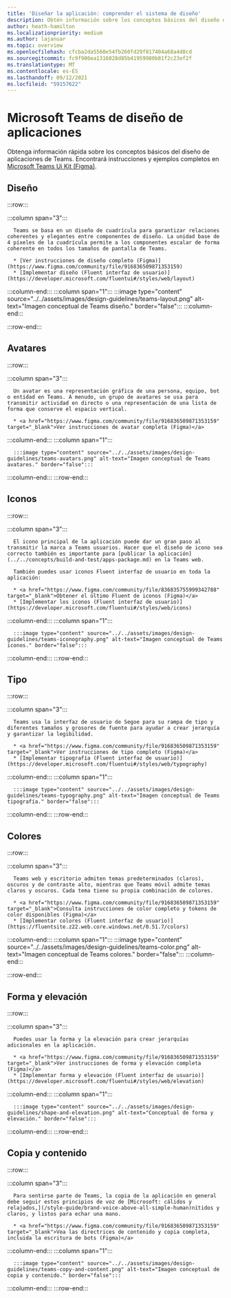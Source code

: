 ```yaml
---
title: 'Diseñar la aplicación: comprender el sistema de diseño'
description: Obtén información sobre los conceptos básicos del diseño de Microsoft Teams aplicación, incluido el diseño, la combinación de colores y mucho más.
author: heath-hamilton
ms.localizationpriority: medium
ms.author: lajanuar
ms.topic: overview
ms.openlocfilehash: cfcba2da5560e54fb260fd29f817404a68a4d8cd
ms.sourcegitcommit: fc9f906ea1316028d85b41959980b81f2c23ef2f
ms.translationtype: MT
ms.contentlocale: es-ES
ms.lasthandoff: 09/12/2021
ms.locfileid: "59157622"
---
```

# <a name="microsoft-teams-app-design-system"></a>Microsoft Teams de diseño de aplicaciones

Obtenga información rápida sobre los conceptos básicos del diseño de aplicaciones de Teams. Encontrará instrucciones y ejemplos completos en <a href="https://www.figma.com/community/file/916836509871353159" target="_blank">Microsoft Teams Ui Kit (Figma)</a>.

## <a name="layout"></a>Diseño

:::row:::

   :::column span="3":::

      Teams se basa en un diseño de cuadrícula para garantizar relaciones coherentes y elegantes entre componentes de diseño. La unidad base de 4 píxeles de la cuadrícula permite a los componentes escalar de forma coherente en todos los tamaños de pantalla de Teams.

      * [Ver instrucciones de diseño completo (Figma)](https://www.figma.com/community/file/916836509871353159)
      * [Implementar diseño (Fluent interfaz de usuario)](https://developer.microsoft.com/fluentui#/styles/web/layout)

   :::column-end:::
   :::column span="1":::
      :::image type="content" source="../../assets/images/design-guidelines/teams-layout.png" alt-text="Imagen conceptual de Teams diseño." border="false":::
   :::column-end:::

:::row-end:::

## <a name="avatars"></a>Avatares

:::row:::

   :::column span="3":::

      Un avatar es una representación gráfica de una persona, equipo, bot o entidad en Teams. A menudo, un grupo de avatares se usa para transmitir actividad en directo o una representación de una lista de forma que conserve el espacio vertical. 

      * <a href="https://www.figma.com/community/file/916836509871353159" target="_blank">Ver instrucciones de avatar completa (Figma)</a>

   :::column-end:::
   :::column span="1":::

      :::image type="content" source="../../assets/images/design-guidelines/teams-avatars.png" alt-text="Imagen conceptual de Teams avatares." border="false":::

   :::column-end:::
:::row-end:::

## <a name="icons"></a>Iconos

:::row:::

   :::column span="3":::

      El icono principal de la aplicación puede dar un gran paso al transmitir la marca a Teams usuarios. Hacer que el diseño de icono sea correcto también es importante para [publicar la aplicación](../../concepts/build-and-test/apps-package.md) en la Teams web.

      También puedes usar iconos Fluent interfaz de usuario en toda la aplicación:

      * <a href="https://www.figma.com/community/file/836835755999342788" target="_blank">Obtener el último Fluent de iconos (Figma)</a>
      * [Implementar los iconos (Fluent interfaz de usuario)](https://developer.microsoft.com/fluentui#/styles/web/icons)

   :::column-end:::
   :::column span="1":::

      :::image type="content" source="../../assets/images/design-guidelines/teams-iconography.png" alt-text="Imagen conceptual de Teams iconos." border="false":::

   :::column-end:::
:::row-end:::

## <a name="type"></a>Tipo

:::row:::

   :::column span="3":::

      Teams usa la interfaz de usuario de Segoe para su rampa de tipo y diferentes tamaños y grosores de fuente para ayudar a crear jerarquía y garantizar la legibilidad.

      * <a href="https://www.figma.com/community/file/916836509871353159" target="_blank">Ver instrucciones de tipo completo (Figma)</a>
      * [Implementar tipografía (Fluent interfaz de usuario)](https://developer.microsoft.com/fluentui#/styles/web/typography)

   :::column-end:::
   :::column span="1":::

      :::image type="content" source="../../assets/images/design-guidelines/teams-typography.png" alt-text="Imagen conceptual de Teams tipografía." border="false":::

   :::column-end:::
:::row-end:::

## <a name="colors"></a>Colores

:::row:::

   :::column span="3":::

      Teams web y escritorio admiten temas predeterminados (claros), oscuros y de contraste alto, mientras que Teams móvil admite temas claros y oscuros. Cada tema tiene su propia combinación de colores.

      * <a href="https://www.figma.com/community/file/916836509871353159" target="_blank">Consulta instrucciones de color completo y tokens de color disponibles (Figma)</a>
      * [Implementar colores (Fluent interfaz de usuario)](https://fluentsite.z22.web.core.windows.net/0.51.7/colors)

   :::column-end:::
   :::column span="1":::
      :::image type="content" source="../../assets/images/design-guidelines/teams-color.png" alt-text="Imagen conceptual de Teams colores." border="false":::
   :::column-end:::

:::row-end:::

## <a name="shape-and-elevation"></a>Forma y elevación

:::row:::

   :::column span="3":::

      Puedes usar la forma y la elevación para crear jerarquías adicionales en la aplicación. 

      * <a href="https://www.figma.com/community/file/916836509871353159" target="_blank">Ver instrucciones de forma y elevación completa (Figma)</a>
      * [Implementar forma y elevación (Fluent interfaz de usuario)](https://developer.microsoft.com/fluentui#/styles/web/elevation)

   :::column-end:::
   :::column span="1":::

      :::image type="content" source="../../assets/images/design-guidelines/shape-and-elevation.png" alt-text="Conceptual de forma y elevación." border="false":::

   :::column-end:::
:::row-end:::

## <a name="copy-and-content"></a>Copia y contenido

:::row:::

   :::column span="3":::

      Para sentirse parte de Teams, la copia de la aplicación en general debe seguir estos principios de voz de [Microsoft: cálidos y relajados,](/style-guide/brand-voice-above-all-simple-human)nítidos y claros, y listos para echar una mano.

      * <a href="https://www.figma.com/community/file/916836509871353159" target="_blank">Vea las directrices de contenido y copia completa, incluida la escritura de bots (Figma)</a>

   :::column-end:::
   :::column span="1":::

      :::image type="content" source="../../assets/images/design-guidelines/teams-copy-and-content.png" alt-text="Imagen conceptual de copia y contenido." border="false":::

   :::column-end:::
:::row-end:::

